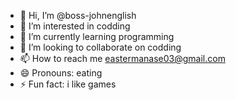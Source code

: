 - 👋 Hi, I’m @boss-johnenglish
- 👀 I’m interested in codding
- 🌱 I’m currently learning programming
- 💞️ I’m looking to collaborate on codding
- 📫 How to reach me eastermanase03@gmail.com
- 😄 Pronouns: eating
- ⚡ Fun fact: i like games

<!---
boss-johnenglish/boss-johnenglish is a ✨ special ✨ repository because its `README.md` (this file) appears on your GitHub profile.
You can click the Preview link to take a look at your changes.
--->
